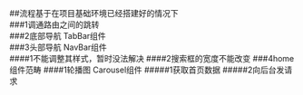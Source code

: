 ##流程基于在项目基础环境已经搭建好的情况下 <br/>
###1调通路由之间的跳转<br/>
###2底部导航  TabBar组件<br/>
###3头部导航  NavBar组件<br/>
  ####1不能调整其样式，暂时没法解决
  ####2搜索框的宽度不能改变
###4home组件范畴
####1轮播图   Carousel组件
#####1获取首页数据
#####2向后台发请求

